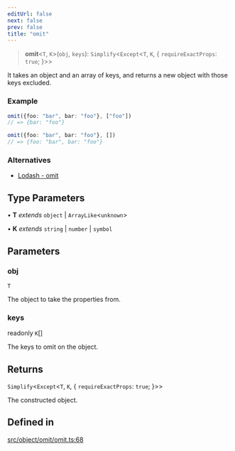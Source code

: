 ```yaml
---
editUrl: false
next: false
prev: false
title: "omit"
---
```


> **omit**\<`T`, `K`\>(`obj`, `keys`): `Simplify`\<`Except`\<`T`, `K`, \{ `requireExactProps`: `true`; \}\>\>

It takes an object and an array of keys, and returns a new object with those keys excluded.

### Example
```ts
omit({foo: "bar", bar: "foo"}, ["foo"])
// => {bar: "foo"}

omit({foo: "bar", bar: "foo"}, [])
// => {foo: "bar", bar: "foo"}
```

### Alternatives
- [Lodash - omit](https://lodash.com/docs/4.17.15#omit)

## Type Parameters

• **T** *extends* `object` \| `ArrayLike`\<`unknown`\>

• **K** *extends* `string` \| `number` \| `symbol`

## Parameters

### obj

`T`

The object to take the properties from.

### keys

readonly `K`[]

The keys to omit on the object.

## Returns

`Simplify`\<`Except`\<`T`, `K`, \{ `requireExactProps`: `true`; \}\>\>

The constructed object.

## Defined in

[src/object/omit/omit.ts:68](https://github.com/skyleague/axioms/blob/75fb1c5c977f1940e84e5cdcef2be336d1fd81da/src/object/omit/omit.ts#L68)
